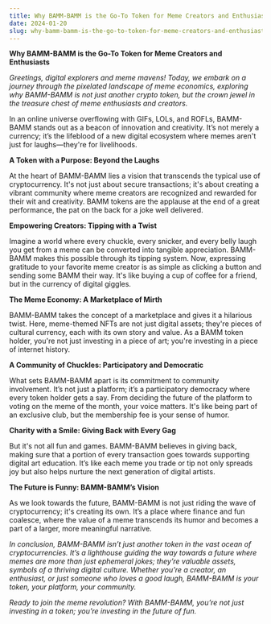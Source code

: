 ```yaml
---
title: Why BAMM-BAMM is the Go-To Token for Meme Creators and Enthusiasts
date: 2024-01-20
slug: why-bamm-bamm-is-the-go-to-token-for-meme-creators-and-enthusiasts
---
```


**Why BAMM-BAMM is the Go-To Token for Meme Creators and Enthusiasts**

*Greetings, digital explorers and meme mavens! Today, we embark on a journey through the pixelated landscape of meme economics, exploring why BAMM-BAMM is not just another crypto token, but the crown jewel in the treasure chest of meme enthusiasts and creators.*

In an online universe overflowing with GIFs, LOLs, and ROFLs, BAMM-BAMM stands out as a beacon of innovation and creativity. It’s not merely a currency; it’s the lifeblood of a new digital ecosystem where memes aren't just for laughs—they're for livelihoods.

**A Token with a Purpose: Beyond the Laughs**

At the heart of BAMM-BAMM lies a vision that transcends the typical use of cryptocurrency. It's not just about secure transactions; it's about creating a vibrant community where meme creators are recognized and rewarded for their wit and creativity. BAMM tokens are the applause at the end of a great performance, the pat on the back for a joke well delivered.

**Empowering Creators: Tipping with a Twist**

Imagine a world where every chuckle, every snicker, and every belly laugh you get from a meme can be converted into tangible appreciation. BAMM-BAMM makes this possible through its tipping system. Now, expressing gratitude to your favorite meme creator is as simple as clicking a button and sending some BAMM their way. It's like buying a cup of coffee for a friend, but in the currency of digital giggles.

**The Meme Economy: A Marketplace of Mirth**

BAMM-BAMM takes the concept of a marketplace and gives it a hilarious twist. Here, meme-themed NFTs are not just digital assets; they're pieces of cultural currency, each with its own story and value. As a BAMM token holder, you're not just investing in a piece of art; you're investing in a piece of internet history.

**A Community of Chuckles: Participatory and Democratic**

What sets BAMM-BAMM apart is its commitment to community involvement. It’s not just a platform; it’s a participatory democracy where every token holder gets a say. From deciding the future of the platform to voting on the meme of the month, your voice matters. It's like being part of an exclusive club, but the membership fee is your sense of humor.

**Charity with a Smile: Giving Back with Every Gag**

But it's not all fun and games. BAMM-BAMM believes in giving back, making sure that a portion of every transaction goes towards supporting digital art education. It’s like each meme you trade or tip not only spreads joy but also helps nurture the next generation of digital artists.

**The Future is Funny: BAMM-BAMM’s Vision**

As we look towards the future, BAMM-BAMM is not just riding the wave of cryptocurrency; it's creating its own. It’s a place where finance and fun coalesce, where the value of a meme transcends its humor and becomes a part of a larger, more meaningful narrative.

*In conclusion, BAMM-BAMM isn’t just another token in the vast ocean of cryptocurrencies. It’s a lighthouse guiding the way towards a future where memes are more than just ephemeral jokes; they’re valuable assets, symbols of a thriving digital culture. Whether you’re a creator, an enthusiast, or just someone who loves a good laugh, BAMM-BAMM is your token, your platform, your community.*

*Ready to join the meme revolution? With BAMM-BAMM, you’re not just investing in a token; you’re investing in the future of fun.*
